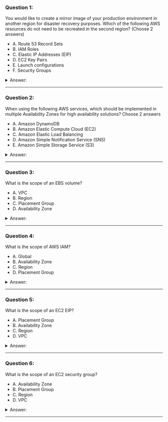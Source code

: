 ### Question 1:

You would like to create a mirror image of your production environment in another region for disaster recovery purposes. Which of the following AWS resources do not need to be recreated in the second region? (Choose 2 answers)

- A. Route 53 Record Sets
- B. IAM Roles
- C. Elastic IP Addresses (EIP) 
- D. EC2 Key Pairs 
- E. Launch configurations
- F. Security Groups 

<details><summary>Answer:</summary><p>
[A, B]

Explanation:

Question 1@http://jayendrapatil.com/aws-global-vs-regional-vs-az-resources/

C: are specific to a region

D: are specific to a region

F: are specific to a region

</p></details><hr>

### Question 2:

When using the following AWS services, which should be implemented in multiple Availability Zones for high availability solutions? Choose 2 answers

- A. Amazon DynamoDB 
- B. Amazon Elastic Compute Cloud (EC2)
- C. Amazon Elastic Load Balancing
- D. Amazon Simple Notification Service (SNS) 
- E. Amazon Simple Storage Service (S3) 

<details><summary>Answer:</summary><p>
[B, C]

Explanation:

Question 2@http://jayendrapatil.com/aws-global-vs-regional-vs-az-resources/

A: already replicates across AZs

D: Global Managed Service

E: Global Managed Service

</p></details><hr>

### Question 3:

What is the scope of an EBS volume?

- A. VPC
- B. Region
- C. Placement Group
- D. Availability Zone

<details><summary>Answer:</summary><p>
[D]

Explanation:

Question 3@http://jayendrapatil.com/aws-global-vs-regional-vs-az-resources/

</p></details><hr>

### Question 4:

What is the scope of AWS IAM?

- A. Global
- B. Availability Zone
- C. Region
- D. Placement Group

<details><summary>Answer:</summary><p>
[A]

Explanation:

Question 4@http://jayendrapatil.com/aws-global-vs-regional-vs-az-resources/

A: IAM resources are all global; there is not regional constraint

</p></details><hr>

### Question 5:

What is the scope of an EC2 EIP?

- A. Placement Group
- B. Availability Zone
- C. Region
- D. VPC

<details><summary>Answer:</summary><p>
[C]

Explanation:

Question 5@http://jayendrapatil.com/aws-global-vs-regional-vs-az-resources/

C: http://docs.aws.amazon.com/AWSEC2/latest/UserGuide/resources.html

C: An Elastic IP address is tied to a region and can be associated only with an instance in the same region. Refer

</p></details><hr>

### Question 6:

What is the scope of an EC2 security group?

- A. Availability Zone
- B. Placement Group
- C. Region
- D. VPC

<details><summary>Answer:</summary><p>
[C]

Explanation:

Question 6@http://jayendrapatil.com/aws-global-vs-regional-vs-az-resources/

C: A security group is tied to a region and can be assigned only to instances in the same region

</p></details><hr>

